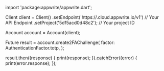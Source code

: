 import 'package:appwrite/appwrite.dart';

Client client = Client()
  .setEndpoint('https://<REGION>.cloud.appwrite.io/v1') // Your API Endpoint
  .setProject('5df5acd0d48c2'); // Your project ID

Account account = Account(client);

Future result = account.create2FAChallenge(
  factor: AuthenticationFactor.totp,
);

result.then((response) {
  print(response);
}).catchError((error) {
  print(error.response);
});

